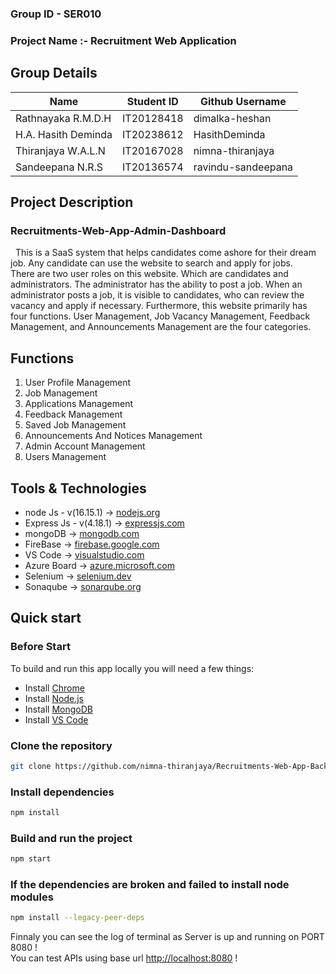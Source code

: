 <h3>Group ID - SER010</h3>
<h3>Project Name :- Recruitment Web Application</h3>

<h2>Group Details</h2>

  | Name  | Student ID | Github Username |
  | ------------- | ------------- | ------------- |
  | Rathnayaka R.M.D.H  | IT20128418  | dimalka-heshan  |
  | H.A. Hasith Deminda  | IT20238612  | HasithDeminda  |
  | Thiranjaya W.A.L.N  | IT20167028  | nimna-thiranjaya  |
  | Sandeepana N.R.S  | IT20136574  | ravindu-sandeepana  |
  
<h2>Project Description</h2>
      <h3> Recruitments-Web-App-Admin-Dashboard</h3>

 &nbsp; This is a SaaS system that helps candidates come ashore for their dream job. Any candidate can use the website to search and apply for jobs.<br/> There are two user roles on this website. Which are candidates and administrators. The administrator has the ability to post a job. When an administrator posts a job, it is visible to candidates, who can review the vacancy and apply if necessary. Furthermore, this website primarily has four functions. User Management, Job Vacancy Management, Feedback Management, and Announcements Management are the four categories.

<h2>Functions</h2>
      <ol>
        <li> User Profile Management </li>
        <li> Job Management </li>
        <li> Applications Management </li>
        <li> Feedback Management </li>
        <li> Saved Job Management </li>
        <li> Announcements And Notices Management </li>
        <li> Admin Account Management </li>
        <li> Users Management </li>
      </ol>
  
<h2> Tools & Technologies </h2> 
      <ul>
      <li> node Js - v(16.15.1) -> <a href="https://nodejs.org/en/" target="_blank">nodejs.org</a> </li>
      <li> Express Js - v(4.18.1) -> <a href="https://expressjs.com/" target="_blank">expressjs.com</a></li>
      <li> mongoDB  -> <a href="https://www.mongodb.com/" target="_blank">mongodb.com</a> </li>
      <li> FireBase -> <a href="https://firebase.google.com/" target="_blank">firebase.google.com</a> </li>
      <li> VS Code -> <a href="https://code.visualstudio.com/" target="_blank">visualstudio.com</a> </li>
      <li> Azure Board -> <a href="https://azure.microsoft.com/en-us/products/devops/boards/" target="_blank">azure.microsoft.com</a> </li>
      <li> Selenium -> <a href="https://www.selenium.dev/" target="_blank">selenium.dev</a> </li>
      <li> Sonaqube -> <a href="https://www.sonarqube.org/" target="_blank">sonarqube.org</a> </li>
      </ul>
  
      
 ## Quick start

### Before Start

To build and run this app locally you will need a few things:

- Install [Chrome](https://www.google.com/chrome/)
- Install [Node.js](https://nodejs.org/en/)
- Install [MongoDB](https://docs.mongodb.com/manual/installation/)
- Install [VS Code](https://code.visualstudio.com/)


### Clone the repository

```bash
git clone https://github.com/nimna-thiranjaya/Recruitments-Web-App-Backend.git
```

### Install dependencies

```bash
npm install
```

### Build and run the project

```bash
npm start
```
### If the dependencies are broken and failed to install node modules

```bash
npm install --legacy-peer-deps
```

Finnaly you can see the log of terminal as Server is up and running on PORT 8080 ! <br>
You can test APIs using base url [http://localhost:8080](http://localhost:8080) !



